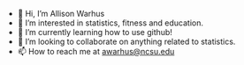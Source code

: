 - 👋 Hi, I’m Allison Warhus
- 👀 I’m interested in statistics, fitness and education.
- 🌱 I’m currently learning how to use github!
- 💞️ I’m looking to collaborate on anything related to statistics.
- 📫 How to reach me at awarhus@ncsu.edu

<!---
awarhus/awarhus is a ✨ special ✨ repository because its `README.md` (this file) appears on your GitHub profile.
You can click the Preview link to take a look at your changes.
--->
